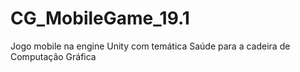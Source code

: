 # CG_MobileGame_19.1
Jogo mobile na engine Unity com temática Saúde para a cadeira de Computação Gráfica 
